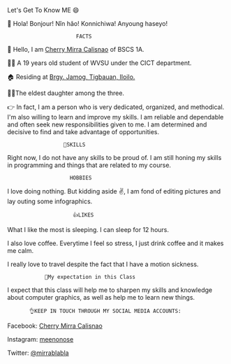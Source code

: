 Let's Get To Know ME 😄

👋 Hola! Bonjour! Nǐn hǎo! Konnichiwa! Anyoung haseyo!

                          FACTS
  🙋 Hello, I am [Cherry Mirra Calisnao](https://sites.google.com/wvsu.edu.ph/its-me/home) of BSCS 1A.
  
  👩‍🎓 A 19 years old student of WVSU under the CICT department.
  
  🏠 Residing at [Brgy. Jamog, Tigbauan, Iloilo.](https://goo.gl/maps/JRj9QYpkenXBEABP9)
  
  👩‍👧The eldest daughter among the three.
  
  👉 In fact, I am a person who is very dedicated, organized, and methodical. I'm also willing to learn and improve my skills. I am reliable and dependable and often seek new responsibilities given to me. I am determined and decisive to find and take advantage of opportunities.
  
  
                      💪SKILLS
  
Right now, I do not have any skills to be proud of. I am still honing my skills in programming and things that are related to my course.
  
  
                        HOBBIES
   
I love doing nothing. But kidding aside ✌️, I am fond of editing pictures and lay outing some infographics. 
   
  
                         👍LIKES
   
What I like the most is sleeping. I can sleep for 12 hours.
    
I also love coffee. Everytime I feel so stress, I just drink coffee and it makes me calm.
   
I really love to travel despite the fact that I have a motion sickness.
    
    
                🙏My expectation in this Class
    
I expect that this class will help me to sharpen my skills and knowledge about computer graphics, as well as help me to learn new things.
  
  
           👌KEEP IN TOUCH THROUGH MY SOCIAL MEDIA ACCOUNTS:
   
Facebook: [Cherry Mirra Calisnao](https://www.facebook.com/meenonose)
 
Instagram: [meenonose](https://www.instagram.com/meenonose/?hl=en)
 
Twitter: [@mirrablabla](https://twitter.com/home)

